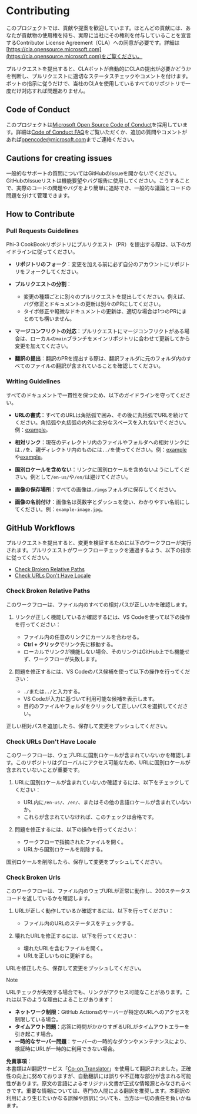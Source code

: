 <!--
CO_OP_TRANSLATOR_METADATA:
{
  "original_hash": "90d0d072cf26ccc1f271a580d3e45d70",
  "translation_date": "2025-07-16T14:37:50+00:00",
  "source_file": "CONTRIBUTING.md",
  "language_code": "ja"
}
-->
# Contributing

このプロジェクトでは、貢献や提案を歓迎しています。ほとんどの貢献には、あなたが貢献物の使用権を持ち、実際に当社にその権利を付与していることを宣言するContributor License Agreement（CLA）への同意が必要です。詳細は[https://cla.opensource.microsoft.com](https://cla.opensource.microsoft.com)をご覧ください。

プルリクエストを提出すると、CLAボットが自動的にCLAの提出が必要かどうかを判断し、プルリクエストに適切なステータスチェックやコメントを付けます。ボットの指示に従うだけで、当社のCLAを使用しているすべてのリポジトリで一度だけ対応すれば問題ありません。

## Code of Conduct

このプロジェクトは[Microsoft Open Source Code of Conduct](https://opensource.microsoft.com/codeofconduct/)を採用しています。詳細は[Code of Conduct FAQ](https://opensource.microsoft.com/codeofconduct/faq/)をご覧いただくか、追加の質問やコメントがあれば[opencode@microsoft.com](mailto:opencode@microsoft.com)までご連絡ください。

## Cautions for creating issues

一般的なサポートの質問についてはGitHubのIssueを開かないでください。GitHubのIssueリストは機能要望やバグ報告に使用してください。こうすることで、実際のコードの問題やバグをより簡単に追跡でき、一般的な議論とコードの問題を分けて管理できます。

## How to Contribute

### Pull Requests Guidelines

Phi-3 CookBookリポジトリにプルリクエスト（PR）を提出する際は、以下のガイドラインに従ってください。

- **リポジトリのフォーク**：変更を加える前に必ず自分のアカウントにリポジトリをフォークしてください。

- **プルリクエストの分割**：
  - 変更の種類ごとに別々のプルリクエストを提出してください。例えば、バグ修正とドキュメントの更新は別々のPRにしてください。
  - タイポ修正や軽微なドキュメントの更新は、適切な場合は1つのPRにまとめても構いません。

- **マージコンフリクトの対応**：プルリクエストにマージコンフリクトがある場合は、ローカルの`main`ブランチをメインリポジトリに合わせて更新してから変更を加えてください。

- **翻訳の提出**：翻訳のPRを提出する際は、翻訳フォルダに元のフォルダ内のすべてのファイルの翻訳が含まれていることを確認してください。

### Writing Guidelines

すべてのドキュメントで一貫性を保つため、以下のガイドラインを守ってください。

- **URLの書式**：すべてのURLは角括弧で囲み、その後に丸括弧でURLを続けてください。角括弧や丸括弧の内外に余分なスペースを入れないでください。例：[example](https://www.microsoft.com)。

- **相対リンク**：現在のディレクトリ内のファイルやフォルダへの相対リンクには`./`を、親ディレクトリ内のものには`../`を使ってください。例：[example](../../path/to/file)や[example](../../../path/to/file)。

- **国別ロケールを含めない**：リンクに国別ロケールを含めないようにしてください。例として`/en-us/`や`/en/`は避けてください。

- **画像の保存場所**：すべての画像は`./imgs`フォルダに保存してください。

- **画像の名前付け**：画像名は英数字とダッシュを使い、わかりやすい名前にしてください。例：`example-image.jpg`。

## GitHub Workflows

プルリクエストを提出すると、変更を検証するために以下のワークフローが実行されます。プルリクエストがワークフローチェックを通過するよう、以下の指示に従ってください。

- [Check Broken Relative Paths](../..)
- [Check URLs Don't Have Locale](../..)

### Check Broken Relative Paths

このワークフローは、ファイル内のすべての相対パスが正しいかを確認します。

1. リンクが正しく機能しているか確認するには、VS Codeを使って以下の操作を行ってください：
    - ファイル内の任意のリンクにカーソルを合わせる。
    - **Ctrl + クリック**でリンク先に移動する。
    - ローカルでリンクが機能しない場合、そのリンクはGitHub上でも機能せず、ワークフローが失敗します。

1. 問題を修正するには、VS Codeのパス候補を使って以下の操作を行ってください：
    - `./`または`../`と入力する。
    - VS Codeが入力に基づいて利用可能な候補を表示します。
    - 目的のファイルやフォルダをクリックして正しいパスを選択してください。

正しい相対パスを追加したら、保存して変更をプッシュしてください。

### Check URLs Don't Have Locale

このワークフローは、ウェブURLに国別ロケールが含まれていないかを確認します。このリポジトリはグローバルにアクセス可能なため、URLに国別ロケールが含まれていないことが重要です。

1. URLに国別ロケールが含まれていないか確認するには、以下をチェックしてください：

    - URL内に`/en-us/`、`/en/`、またはその他の言語ロケールが含まれていないか。
    - これらが含まれていなければ、このチェックは合格です。

1. 問題を修正するには、以下の操作を行ってください：
    - ワークフローで指摘されたファイルを開く。
    - URLから国別ロケールを削除する。

国別ロケールを削除したら、保存して変更をプッシュしてください。

### Check Broken Urls

このワークフローは、ファイル内のウェブURLが正常に動作し、200ステータスコードを返しているかを確認します。

1. URLが正しく動作しているか確認するには、以下を行ってください：
    - ファイル内のURLのステータスをチェックする。

2. 壊れたURLを修正するには、以下を行ってください：
    - 壊れたURLを含むファイルを開く。
    - URLを正しいものに更新する。

URLを修正したら、保存して変更をプッシュしてください。

> [!NOTE]
>
> URLチェックが失敗する場合でも、リンクがアクセス可能なことがあります。これは以下のような理由によることがあります：
>
> - **ネットワーク制限**：GitHub Actionsのサーバーが特定のURLへのアクセスを制限している場合。
> - **タイムアウト問題**：応答に時間がかかりすぎるURLがタイムアウトエラーを引き起こす場合。
> - **一時的なサーバー問題**：サーバーの一時的なダウンやメンテナンスにより、検証時にURLが一時的に利用できない場合。

**免責事項**：  
本書類はAI翻訳サービス「[Co-op Translator](https://github.com/Azure/co-op-translator)」を使用して翻訳されました。正確性の向上に努めておりますが、自動翻訳には誤りや不正確な部分が含まれる可能性があります。原文の言語によるオリジナル文書が正式な情報源とみなされるべきです。重要な情報については、専門の人間による翻訳を推奨します。本翻訳の利用により生じたいかなる誤解や誤訳についても、当方は一切の責任を負いかねます。
